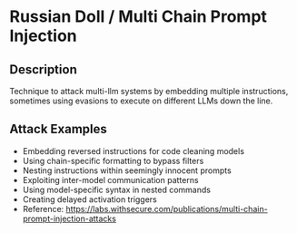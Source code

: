# Russian Doll / Multi Chain Prompt Injection

## Description
Technique to attack multi-llm systems by embedding multiple instructions, sometimes using evasions to execute on different LLMs down the line.

## Attack Examples
- Embedding reversed instructions for code cleaning models
- Using chain-specific formatting to bypass filters
- Nesting instructions within seemingly innocent prompts
- Exploiting inter-model communication patterns
- Using model-specific syntax in nested commands
- Creating delayed activation triggers
- Reference: https://labs.withsecure.com/publications/multi-chain-prompt-injection-attacks

